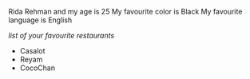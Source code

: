 Rida Rehman and my age is 25
My favourite color is Black
My favourite language is English

*list of your favourite restaurants*
- Casalot
- Reyam
- CocoChan
